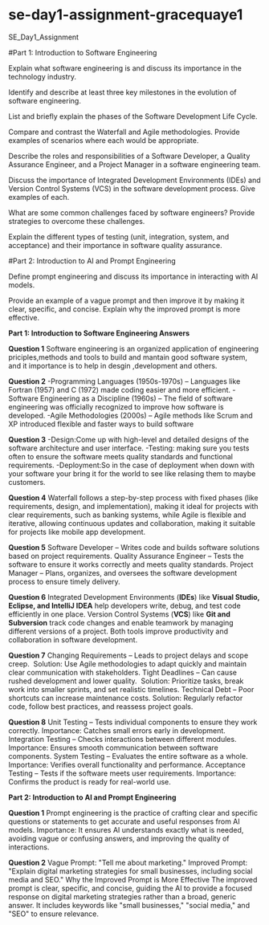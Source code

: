 # se-day1-assignment-gracequaye1

SE_Day1_Assignment

#Part 1: Introduction to Software Engineering

Explain what software engineering is and discuss its importance in the technology industry. 

Identify and describe at least three key milestones in the evolution of software engineering.  

List and briefly explain the phases of the Software Development Life Cycle.

Compare and contrast the Waterfall and Agile methodologies. Provide examples of scenarios where each would be appropriate.

Describe the roles and responsibilities of a Software Developer, a Quality Assurance Engineer, and a Project Manager in a software engineering team.

Discuss the importance of Integrated Development Environments (IDEs) and Version Control Systems (VCS) in the software development process. Give examples of each.

What are some common challenges faced by software engineers? Provide strategies to overcome these challenges.

Explain the different types of testing (unit, integration, system, and acceptance) and their importance in software quality assurance.

#Part 2: Introduction to AI and Prompt Engineering

Define prompt engineering and discuss its importance in interacting with AI models.

Provide an example of a vague prompt and then improve it by making it clear, specific, and concise. Explain why the improved prompt is more effective.


**Part 1: Introduction to Software Engineering Answers**

**Question 1**
Software engineering is an organized application of engineering priciples,methods and tools to build and mantain good software system, and it importance is to help in desgin ,development and others.

**Question 2**
-Programming Languages (1950s-1970s) – Languages like Fortran (1957) and C (1972) made coding easier and more efficient.
-Software Engineering as a Discipline (1960s) – The field of software engineering was officially recognized to improve how software is developed.
-Agile Methodologies (2000s) – Agile methods like Scrum and XP introduced flexible and faster ways to build software

**Question 3**
-Design:Come up with high-level and detailed designs of the software architecture and user interface.
-Testing: making sure you tests often to ensure the software meets quality standards and functional requirements.
-Deployment:So in the case of deployment when down with your software your bring it for the world to see like relasing them to maybe customers.

**Question 4**
Waterfall follows a step-by-step process with fixed phases (like requirements, design, and implementation), making it ideal for projects with clear requirements, such as banking systems,
while Agile is flexible and iterative, allowing continuous updates and collaboration, making it suitable for projects like mobile app development.

**Question 5**
Software Developer – Writes code and builds software solutions based on project requirements.
Quality Assurance Engineer – Tests the software to ensure it works correctly and meets quality standards.
Project Manager – Plans, organizes, and oversees the software development process to ensure timely delivery.

**Question 6**
Integrated Development Environments (**IDEs**) like **Visual Studio, Eclipse, and IntelliJ IDEA** help developers write, debug, and test code efficiently in one place.
Version Control Systems (**VCS**) like **Git and Subversion** track code changes and enable teamwork by managing different versions of a project.
Both tools improve productivity and collaboration in software development.

**Question 7**
Changing Requirements – Leads to project delays and scope creep.
 Solution: Use Agile methodologies to adapt quickly and maintain clear communication with stakeholders.
Tight Deadlines – Can cause rushed development and lower quality.
 Solution: Prioritize tasks, break work into smaller sprints, and set realistic timelines.
Technical Debt – Poor shortcuts can increase maintenance costs.
Solution: Regularly refactor code, follow best practices, and reassess project goals.

**Question 8**
Unit Testing – Tests individual components to ensure they work correctly.
Importance: Catches small errors early in development.
Integration Testing – Checks interactions between different modules.
Importance: Ensures smooth communication between software components.
System Testing – Evaluates the entire software as a whole.
Importance: Verifies overall functionality and performance.
Acceptance Testing – Tests if the software meets user requirements.
Importance: Confirms the product is ready for real-world use.

**Part 2: Introduction to AI and Prompt Engineering**

**Question 1**
Prompt engineering is the practice of crafting clear and specific questions or statements to get accurate and useful responses from AI models.
Importance: It ensures AI understands exactly what is needed, avoiding vague or confusing answers, and improving the quality of interactions.

**Question 2**
Vague Prompt: "Tell me about marketing."
Improved Prompt: "Explain digital marketing strategies for small businesses, including social media and SEO."
Why the Improved Prompt is More Effective
The improved prompt is clear, specific, and concise, guiding the AI to provide a focused response on digital marketing strategies rather than a broad, generic answer. 
It includes keywords like "small businesses," "social media," and "SEO" to ensure relevance.










